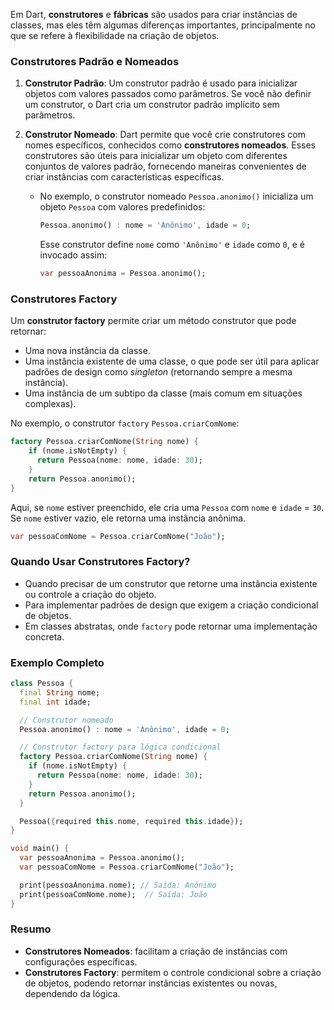 Em Dart, **construtores** e **fábricas** são usados para criar instâncias de classes, mas eles têm algumas diferenças importantes, principalmente no que se refere à flexibilidade na criação de objetos.

### Construtores Padrão e Nomeados

1. **Construtor Padrão**: Um construtor padrão é usado para inicializar objetos com valores passados como parâmetros. Se você não definir um construtor, o Dart cria um construtor padrão implícito sem parâmetros.
2. **Construtor Nomeado**: Dart permite que você crie construtores com nomes específicos, conhecidos como **construtores nomeados**. Esses construtores são úteis para inicializar um objeto com diferentes conjuntos de valores padrão, fornecendo maneiras convenientes de criar instâncias com características específicas.

   - No exemplo, o construtor nomeado `Pessoa.anonimo()` inicializa um objeto `Pessoa` com valores predefinidos:
     ```dart
     Pessoa.anonimo() : nome = 'Anônimo', idade = 0;
     ```
     Esse construtor define `nome` como `'Anônimo'` e `idade` como `0`, e é invocado assim:
     ```dart
     var pessoaAnonima = Pessoa.anonimo();
     ```

### Construtores Factory

Um **construtor factory** permite criar um método construtor que pode retornar:

- Uma nova instância da classe.
- Uma instância existente de uma classe, o que pode ser útil para aplicar padrões de design como _singleton_ (retornando sempre a mesma instância).
- Uma instância de um subtipo da classe (mais comum em situações complexas).

No exemplo, o construtor `factory` `Pessoa.criarComNome`:

```dart
factory Pessoa.criarComNome(String nome) {
    if (nome.isNotEmpty) {
      return Pessoa(nome: nome, idade: 30);
    }
    return Pessoa.anonimo();
}
```

Aqui, se `nome` estiver preenchido, ele cria uma `Pessoa` com `nome` e `idade` = `30`. Se `nome` estiver vazio, ele retorna uma instância anônima.

```dart
var pessoaComNome = Pessoa.criarComNome("João");
```

### Quando Usar Construtores Factory?

- Quando precisar de um construtor que retorne uma instância existente ou controle a criação do objeto.
- Para implementar padrões de design que exigem a criação condicional de objetos.
- Em classes abstratas, onde `factory` pode retornar uma implementação concreta.

### Exemplo Completo

```dart
class Pessoa {
  final String nome;
  final int idade;

  // Construtor nomeado
  Pessoa.anonimo() : nome = 'Anônimo', idade = 0;

  // Construtor factory para lógica condicional
  factory Pessoa.criarComNome(String nome) {
    if (nome.isNotEmpty) {
      return Pessoa(nome: nome, idade: 30);
    }
    return Pessoa.anonimo();
  }

  Pessoa({required this.nome, required this.idade});
}

void main() {
  var pessoaAnonima = Pessoa.anonimo();
  var pessoaComNome = Pessoa.criarComNome("João");

  print(pessoaAnonima.nome); // Saída: Anônimo
  print(pessoaComNome.nome);  // Saída: João
}
```

### Resumo

- **Construtores Nomeados**: facilitam a criação de instâncias com configurações específicas.
- **Construtores Factory**: permitem o controle condicional sobre a criação de objetos, podendo retornar instâncias existentes ou novas, dependendo da lógica.
